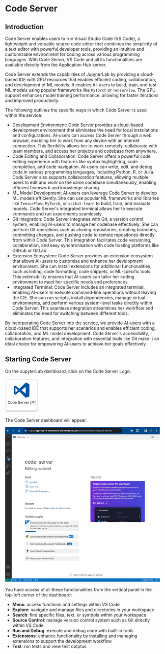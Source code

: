 # Code Server

## Introduction
Code Server enables users to run Visual Studio Code (VS Code), a lightweight and versatile source code editor that combines the simplicity of a text editor with powerful developer tools, providing an intuitive and customizable environment for coding across various programming languages. With Code Server, VS Code and all its functionalities are available directly from the Application Hub server. 

Code Server extends the capabilities of JupyterLab by providing a cloud-based IDE with GPU resources that enables efficient coding, collaboration, and development of ML models. It enables AI-users to build, train, and test ML models using popular frameworks like `PyTorch` or `TensorFlow`. The GPU support enhances model training performance, allowing for faster iterations and improved productivity.

The following outlines the specific ways in which Code Server is used within the service:

*  Development Environment: Code Server provides a cloud-based development environment that eliminates the need for local installations and configurations. AI-users can access Code Server through a web browser, enabling her to work from any device with an internet connection. This flexibility allows her to work remotely, collaborate with team members, and access her projects and codebase from anywhere.
* Code Editing and Collaboration: Code Server offers a powerful code editing experience with features like syntax highlighting, code completion, and code navigation. AI-users can write, edit, and debug code in various programming languages, including Python, R, or Julia. Code Server also supports collaboration features, allowing multiple users to edit and work on the same codebase simultaneously, enabling efficient teamwork and knowledge sharing.
* ML Model Development: AI-users can leverage Code Server to develop ML models efficiently. She can use popular ML frameworks and libraries like `TensorFlow`, `PyTorch`, or `scikit-learn` to build, train, and evaluate models. Code Server's integrated terminal allows her to execute commands and run experiments seamlessly.
* Git Integration: Code Server integrates with Git, a version control system, enabling AI-users to manage her codebase effectively. She can perform Git operations such as cloning repositories, creating branches, committing changes, and pushing code to remote repositories directly from within Code Server. This integration facilitates code versioning, collaboration, and easy synchronisation with code hosting platforms like GitHub or GitLab.
* Extension Ecosystem: Code Server provides an extension ecosystem that allows AI-users to customise and enhance her development environment. She can install extensions for additional functionalities, such as linting, code formatting, code snippets, or ML-specific tools. This extensibility ensures that AI-users can tailor her coding environment to meet her specific needs and preferences.
* Integrated Terminal: Code Server includes an integrated terminal, enabling AI-users to execute command-line operations without leaving the IDE. She can run scripts, install dependencies, manage virtual environments, and perform various system-level tasks directly within Code Server. This seamless integration streamlines her workflow and eliminates the need for switching between different tools.

By incorporating Code Server into the service, we provide AI-users with a cloud-based IDE that supports her scenarios and enables efficient coding, collaboration, and ML model development. Code Server's accessibility, collaboration features, and integration with essential tools like Git make it an ideal choice for empowering AI-users to achieve her goals effectively.

## Starting Code Server
On the JupyterLab dashboard, click on the Code Server Logo.

![image](./imgs/codeserver_icon.png)

The Code Server dashboard will appear.

![image](./imgs/codeserver_dashboard.png)

You have access of all these functionalities from the vertical panel in the top-left corner of the dashboard:
* **Menu**: access functions and settings within VS Code
* **Explore**: navigate and manage files and directories in your workspace 
* **Search**: find specific files, text, or symbols within your workspace
* **Source Control**: manage version control system such as Git directly within VS Code
* **Run and Debug**: execute and debug code with built-in tools
* **Extensions**: enhance functionality by installing and managing extensions to support the development workflow 
* **Test**: run tests and view test outptus 